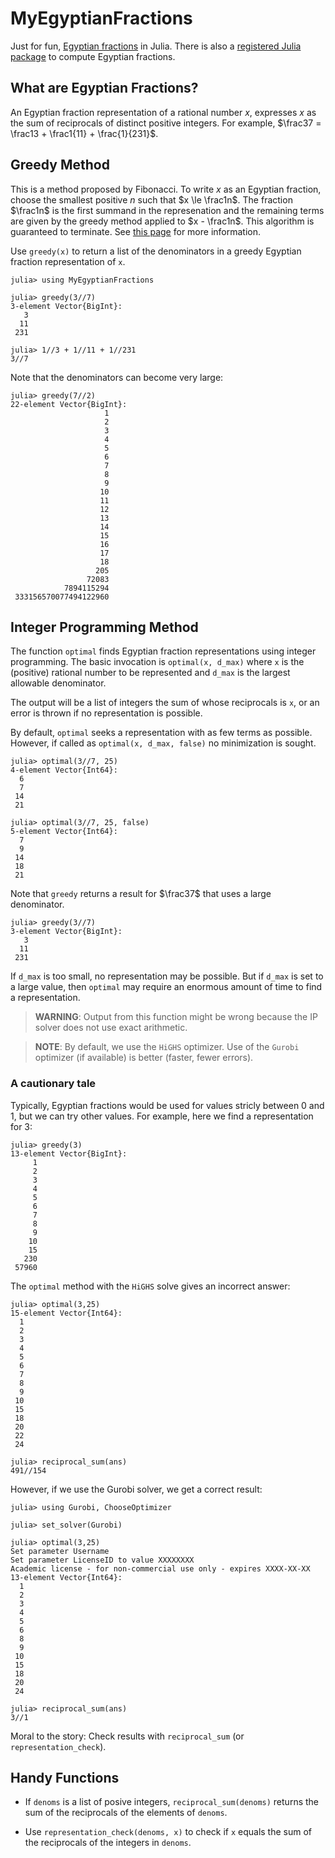 # MyEgyptianFractions
Just for fun, [Egyptian fractions](https://en.wikipedia.org/wiki/Egyptian_fraction) in Julia.
There is also a [registered Julia package](https://github.com/reallyasi9/EgyptianFractions.jl) to 
compute Egyptian fractions.


## What are Egyptian Fractions?

An Egyptian fraction representation of a rational number $x$, expresses $x$ as the sum of 
reciprocals of distinct positive integers. 
For example, $\frac37 = \frac13 + \frac1{11} + \frac{1}{231}$.  

## Greedy Method

This is a method proposed by Fibonacci. To write $x$ as an Egyptian fraction, choose the smallest 
positive $n$ such that $x \le \frac1n$. The fraction $\frac1n$ is the first summand in the represenation
and the remaining terms are given by the greedy method applied to $x - \frac1n$. This algorithm is guaranteed to terminate. 
See [this page](https://en.wikipedia.org/wiki/Greedy_algorithm_for_Egyptian_fractions) 
for more information.

Use `greedy(x)` to return a list of the denominators in a greedy Egyptian fraction representation of `x`.
```
julia> using MyEgyptianFractions

julia> greedy(3//7)
3-element Vector{BigInt}:
   3
  11
 231

julia> 1//3 + 1//11 + 1//231
3//7
```
Note that the denominators can become very large:
```
julia> greedy(7//2)
22-element Vector{BigInt}:
                     1
                     2
                     3
                     4
                     5
                     6
                     7
                     8
                     9
                    10
                    11
                    12
                    13
                    14
                    15
                    16
                    17
                    18
                   205
                 72083
            7894115294
 333156570077494122960
```

## Integer Programming Method

The function `optimal` finds Egyptian fraction representations using integer programming. 
The basic invocation is `optimal(x, d_max)` where `x` is the (positive)
rational number to be represented and `d_max` is the largest allowable denominator. 

The output will be a list of integers the sum of whose reciprocals is `x`, or an error
is thrown if no representation is possible.

By default, `optimal` seeks a representation with as few terms as possible. However, 
if called as `optimal(x, d_max, false)` no minimization is sought.

```
julia> optimal(3//7, 25)
4-element Vector{Int64}:
  6
  7
 14
 21

julia> optimal(3//7, 25, false)
5-element Vector{Int64}:
  7
  9
 14
 18
 21
```

Note that `greedy` returns a result for $\frac37$ that uses a large denominator.
```
julia> greedy(3//7)
3-element Vector{BigInt}:
   3
  11
 231
```

If `d_max` is too small, no representation may be possible. But if `d_max` is set to 
a large value, then `optimal` may require an enormous amount of time to find a representation.


> **WARNING**: Output from this function might be wrong because the IP solver does not use exact arithmetic. 

>**NOTE**: By default, we use the `HiGHS` optimizer. Use of the `Gurobi` optimizer (if available) is better (faster, fewer errors).

### A cautionary tale

Typically, Egyptian fractions would be used for values stricly between 0 and 1, but we can try other values. For example, here we find a representation for 3:
```
julia> greedy(3)
13-element Vector{BigInt}:
     1
     2
     3
     4
     5
     6
     7
     8
     9
    10
    15
   230
 57960
```
The `optimal` method with the `HiGHS` solve gives an incorrect answer:
```
julia> optimal(3,25)
15-element Vector{Int64}:
  1
  2
  3
  4
  5
  6
  7
  8
  9
 10
 15
 18
 20
 22
 24

julia> reciprocal_sum(ans)
491//154
```

However, if we use the Gurobi solver, we get a correct result:
```
julia> using Gurobi, ChooseOptimizer

julia> set_solver(Gurobi)

julia> optimal(3,25)
Set parameter Username
Set parameter LicenseID to value XXXXXXXX
Academic license - for non-commercial use only - expires XXXX-XX-XX
13-element Vector{Int64}:
  1
  2
  3
  4
  5
  6
  8
  9
 10
 15
 18
 20
 24

julia> reciprocal_sum(ans)
3//1
```
Moral to the story: Check results with `reciprocal_sum` (or `representation_check`).



## Handy Functions

* If `denoms` is a list of posive integers, `reciprocal_sum(denoms)` returns the sum of the reciprocals of the elements of `denoms`.

* Use `representation_check(denoms, x)` to check if `x` equals the sum of the reciprocals of the integers in `denoms`.
